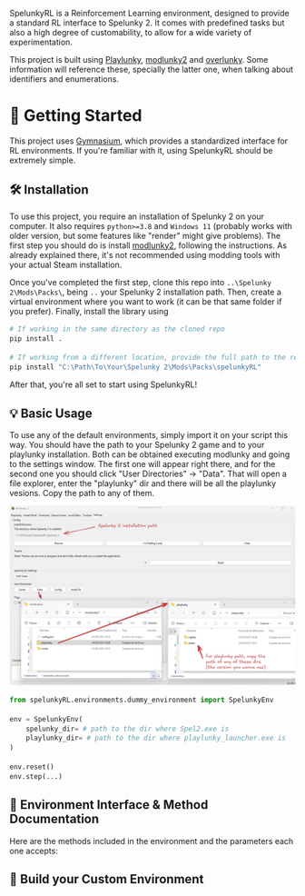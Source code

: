 SpelunkyRL is a Reinforcement Learning environment, designed to provide a standard RL interface to Spelunky 2. It comes with predefined tasks but also a high degree of customability, to allow for a wide variety of experimentation.

This project is built using 
[Playlunky](https://github.com/spelunky-fyi/Playlunky),
[modlunky2](https://github.com/spelunky-fyi/modlunky2) and
[overlunky](https://github.com/spelunky-fyi/overlunky).
Some information will reference these, specially the latter one, when talking about identifiers and enumerations.

# 🚀 Getting Started

This project uses [Gymnasium](https://github.com/Farama-Foundation/Gymnasium), which provides a standardized interface for RL environments. If you're familiar with it, using SpelunkyRL should be extremely simple.

## 🛠️ Installation
To use this project, you require an installation of Spelunky 2 on your computer. It also requires `python>=3.8` and `Windows 11` (probably works with older version, but some features like "render" might give problems).
The first step you should do is install
[modlunky2](https://github.com/spelunky-fyi/modlunky2), following the instructions. As already explained there, it's not recommended using modding tools with your actual Steam installation.

Once you've completed the first step, clone this repo into `..\Spelunky 2\Mods\Packs\`, being `..` your Spelunky 2 installation path.
Then, create a virtual environment where you want to work (it can be that same folder if you prefer). Finally, install the library using
```bash
# If working in the same directory as the cloned repo
pip install .

# If working from a different location, provide the full path to the repo
pip install "C:\Path\To\Your\Spelunky 2\Mods\Packs\spelunkyRL"
```
After that, you're all set to start using SpelunkyRL!

## 💡 Basic Usage

To use any of the default environments, simply import it on your script this way. You should have the path to your Spelunky 2 game and to your playlunky installation. Both can be obtained executing modlunky and going to the settings window. The first one will appear right there, and for the second one you should click "User Directories" -> "Data". That will open a file explorer, enter the "playlunky" dir and there will be all the playlunky vesions. Copy the path to any of them.

![alt text](doc/modlunky2config.png)

```python
from spelunkyRL.environments.dummy_environment import SpelunkyEnv

env = SpelunkyEnv(
    spelunky_dir= # path to the dir where Spel2.exe is
    playlunky_dir= # path to the dir where playlunky_launcher.exe is
)

env.reset()
env.step(...)
```

## 📘 Environment Interface & Method Documentation

Here are the methods included in the environment and the parameters each one accepts:


## 🧪 Build your Custom Environment